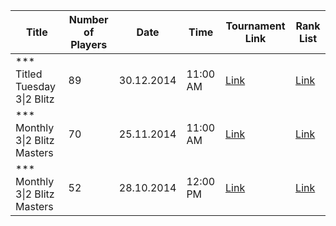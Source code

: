| Title                          |   Number of Players | Date       | Time     | Tournament Link                                                                | Rank List                                                                                               |
|--------------------------------|---------------------|------------|----------|--------------------------------------------------------------------------------|---------------------------------------------------------------------------------------------------------|
| *** Titled Tuesday 3\|2 Blitz  |                  89 | 30.12.2014 | 11:00 AM | [Link](https://www.chess.com/tournament/live/-titled-tuesday-32-blitz-459813)  | [Link](https://github.com/cmgchess/Titled-Tuesday-Data/blob/main/-titled-tuesday-32-blitz-459813.json)  |
| *** Monthly 3\|2 Blitz Masters |                  70 | 25.11.2014 | 11:00 AM | [Link](https://www.chess.com/tournament/live/-monthly-32-blitz-masters-458944) | [Link](https://github.com/cmgchess/Titled-Tuesday-Data/blob/main/-monthly-32-blitz-masters-458944.json) |
| *** Monthly 3\|2 Blitz Masters |                  52 | 28.10.2014 | 12:00 PM | [Link](https://www.chess.com/tournament/live/-monthly-32-blitz-masters-443681) | [Link](https://github.com/cmgchess/Titled-Tuesday-Data/blob/main/-monthly-32-blitz-masters-443681.json) |
